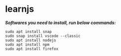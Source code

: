 # learnjs

***Softwares you need to install, run below commands:***
```
sudo apt install snap
sudo snap install vscode --classic
sudo apt install nodejs
sudo apt install npm
sudo apt install firefox
```
